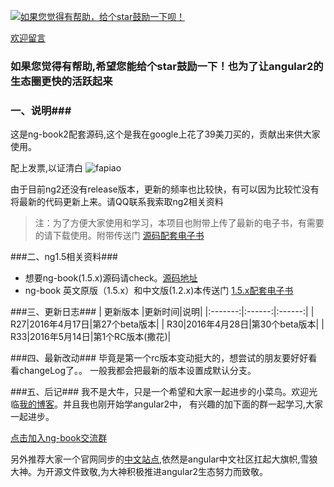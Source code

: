 [![如果您觉得有帮助，给个star鼓励一下呗！](http://static.xiaomo.info/images/star.jpg)](https://github.com/qq83387856/angular2) 
  
[欢迎留言](https://github.com/qq83387856/angular2/issues) 

### 如果您觉得有帮助,希望您能给个star鼓励一下！也为了让angular2的生态圈更快的活跃起来

### 一、说明###

   这是ng-book2配套源码,这个是我在google上花了39美刀买的，贡献出来供大家使用。
   
   配上发票,以证清白
      ![fapiao](http://static.xiaomo.info/images/fapiao.png)
      
   
   由于目前ng2还没有release版本，更新的频率也比较快，有可以因为比较忙没有将最新的代码更新上来。请QQ联系我索取ng2相关资料
>注：为了方便大家使用和学习，本项目也附带上传了最新的电子书，有需要的请下载使用。附带传送门 [源码配套电子书](https://github.com/qq83387856/angular2/tree/r33/%E7%94%B5%E5%AD%90%E4%B9%A6)


###二、ng1.5相关资料###
* 想要ng-book(1.5.x)源码请check。[源码地址](https://github.com/qq83387856/ng-book-code/tree/master)
* ng-book 英文原版（1.5.x）和中文版(1.2.x)本传送门 [1.5.x配套电子书](https://github.com/qq83387856/ng-book-code/tree/master/pdf)

###三、更新日志###
| 更新版本 |更新时间|说明|
|:-------:|:------:|:------:|
| R27|2016年4月17日|第27个beta版本|
| R30|2016年4月28日|第30个beta版本|
| R33|2016年5月14日|第1个RC版本(撒花)|

###四、最新改动###
毕竟是第一个rc版本变动挺大的，想尝试的朋友要好好看看changeLog了。。
一般我都会把最新的版本设置成默认分支。

###五、后记###
我不是大牛，只是一个希望和大家一起进步的小菜鸟。欢迎光临[我的博客](http://blog.xiaomo.info)。并且我也刚开始学angular2中，
有兴趣的加下面的群一起学习,大家一起进步。

[点击加入ng-book交流群](http://jq.qq.com/?_wv=1027&k=29LUKS8)  

另外推荐大家一个官网同步的[中文站点](http://angular.live/translate/cn/about.html),依然是angular中文社区扛起大旗帜,雪狼大神。为开源文件致敬,为大神积极推进angular2生态努力而致敬。

